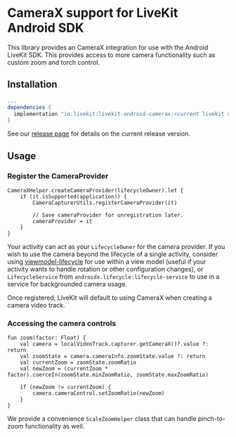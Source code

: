 # CameraX support for LiveKit Android SDK

This library provides an CameraX integration for use with the Android LiveKit SDK. This provides access to more camera functionality such as custom zoom and torch control.

## Installation

```groovy title="build.gradle"
...
dependencies {
  implementation "io.livekit:livekit-android-camerax:<current livekit sdk release>"
}
```

See our [release page](https://github.com/livekit/client-sdk-android/releases) for details on the current release version.

## Usage

### Register the CameraProvider

```
CameraXHelper.createCameraProvider(lifecycleOwner).let {
    if (it.isSupported(application)) {
        CameraCapturerUtils.registerCameraProvider(it)

        // Save cameraProvider for unregistration later.
        cameraProvider = it
    }
}
```

Your activity can act as your `LifecycleOwner` for the camera provider. If you wish to use the camera beyond the lifecycle of a single activity, consider using 
[viewmodel-lifecycle](https://github.com/skydoves/viewmodel-lifecycle) for use within a view model (useful if your activity wants to handle rotation or other configuration changes),
or `LifecycleService` from `androidx.lifecycle:lifecycle-service` to use in a service for backgrounded camera usage.

Once registered, LiveKit will default to using CameraX when creating a camera video track.

### Accessing the camera controls

```
fun zoom(factor: Float) {
    val camera = localVideoTrack.capturer.getCameraX()?.value ?: return
    val zoomState = camera.cameraInfo.zoomState.value ?: return
    val currentZoom = zoomState.zoomRatio
    val newZoom = (currentZoom * factor).coerceIn(zoomState.minZoomRatio, zoomState.maxZoomRatio)

    if (newZoom != currentZoom) {
        camera.cameraControl.setZoomRatio(newZoom)
    }
}
```

We provide a convenience `ScaleZoomHelper` class that can handle pinch-to-zoom functionality as well.
